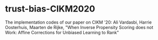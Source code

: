 # trust-bias-CIKM2020

The implementation codes of our paper on CIKM '20:
Ali Vardasbi, Harrie Oosterhuis, Maarten de Rijke, "When Inverse Propensity Scoring does not Work: Affine Corrections for Unbiased Learning to Rank"
